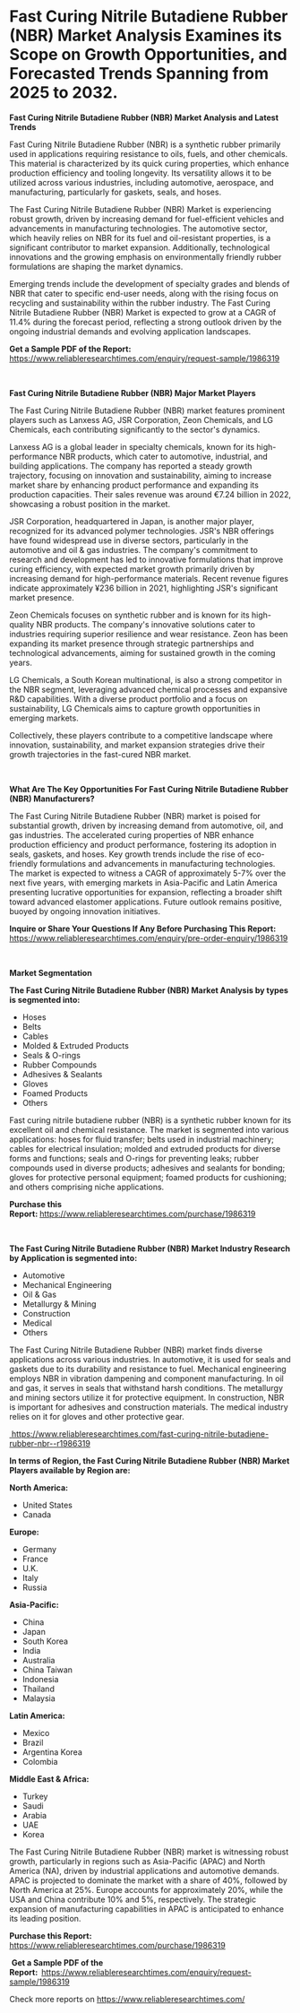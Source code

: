 <p><h1>Fast Curing Nitrile Butadiene Rubber (NBR) Market Analysis Examines its Scope on Growth Opportunities, and Forecasted Trends Spanning from 2025 to 2032.</h1></p><p><strong>Fast Curing Nitrile Butadiene Rubber (NBR) Market Analysis and Latest Trends</strong></p>
<p><p>Fast Curing Nitrile Butadiene Rubber (NBR) is a synthetic rubber primarily used in applications requiring resistance to oils, fuels, and other chemicals. This material is characterized by its quick curing properties, which enhance production efficiency and tooling longevity. Its versatility allows it to be utilized across various industries, including automotive, aerospace, and manufacturing, particularly for gaskets, seals, and hoses.</p><p>The Fast Curing Nitrile Butadiene Rubber (NBR) Market is experiencing robust growth, driven by increasing demand for fuel-efficient vehicles and advancements in manufacturing technologies. The automotive sector, which heavily relies on NBR for its fuel and oil-resistant properties, is a significant contributor to market expansion. Additionally, technological innovations and the growing emphasis on environmentally friendly rubber formulations are shaping the market dynamics.</p><p>Emerging trends include the development of specialty grades and blends of NBR that cater to specific end-user needs, along with the rising focus on recycling and sustainability within the rubber industry. The Fast Curing Nitrile Butadiene Rubber (NBR) Market is expected to grow at a CAGR of 11.4% during the forecast period, reflecting a strong outlook driven by the ongoing industrial demands and evolving application landscapes.</p></p>
<p><strong>Get a Sample PDF of the Report:&nbsp;</strong> <a href="https://www.reliableresearchtimes.com/enquiry/request-sample/1986319?utm_campaign=3219&utm_medium=2&utm_source=Github&utm_content=ia&utm_term=03042025&utm_id=fast-curing-nitrile-butadiene-rubber-nbr">https://www.reliableresearchtimes.com/enquiry/request-sample/1986319</a></p>
<p>&nbsp;</p>
<p><strong>Fast Curing Nitrile Butadiene Rubber (NBR) Major Market Players</strong></p>
<p><p>The Fast Curing Nitrile Butadiene Rubber (NBR) market features prominent players such as Lanxess AG, JSR Corporation, Zeon Chemicals, and LG Chemicals, each contributing significantly to the sector's dynamics. </p><p>Lanxess AG is a global leader in specialty chemicals, known for its high-performance NBR products, which cater to automotive, industrial, and building applications. The company has reported a steady growth trajectory, focusing on innovation and sustainability, aiming to increase market share by enhancing product performance and expanding its production capacities. Their sales revenue was around €7.24 billion in 2022, showcasing a robust position in the market.</p><p>JSR Corporation, headquartered in Japan, is another major player, recognized for its advanced polymer technologies. JSR's NBR offerings have found widespread use in diverse sectors, particularly in the automotive and oil & gas industries. The company's commitment to research and development has led to innovative formulations that improve curing efficiency, with expected market growth primarily driven by increasing demand for high-performance materials. Recent revenue figures indicate approximately ¥236 billion in 2021, highlighting JSR's significant market presence.</p><p>Zeon Chemicals focuses on synthetic rubber and is known for its high-quality NBR products. The company's innovative solutions cater to industries requiring superior resilience and wear resistance. Zeon has been expanding its market presence through strategic partnerships and technological advancements, aiming for sustained growth in the coming years.</p><p>LG Chemicals, a South Korean multinational, is also a strong competitor in the NBR segment, leveraging advanced chemical processes and expansive R&D capabilities. With a diverse product portfolio and a focus on sustainability, LG Chemicals aims to capture growth opportunities in emerging markets.</p><p>Collectively, these players contribute to a competitive landscape where innovation, sustainability, and market expansion strategies drive their growth trajectories in the fast-cured NBR market.</p></p>
<p>&nbsp;</p>
<p><strong>What Are The Key Opportunities For Fast Curing Nitrile Butadiene Rubber (NBR) Manufacturers?</strong></p>
<p><p>The Fast Curing Nitrile Butadiene Rubber (NBR) market is poised for substantial growth, driven by increasing demand from automotive, oil, and gas industries. The accelerated curing properties of NBR enhance production efficiency and product performance, fostering its adoption in seals, gaskets, and hoses. Key growth trends include the rise of eco-friendly formulations and advancements in manufacturing technologies. The market is expected to witness a CAGR of approximately 5-7% over the next five years, with emerging markets in Asia-Pacific and Latin America presenting lucrative opportunities for expansion, reflecting a broader shift toward advanced elastomer applications. Future outlook remains positive, buoyed by ongoing innovation initiatives.</p></p>
<p><strong>Inquire or Share Your Questions If Any Before Purchasing This Report:</strong> <a href="https://www.reliableresearchtimes.com/enquiry/pre-order-enquiry/1986319?utm_campaign=3219&utm_medium=2&utm_source=Github&utm_content=ia&utm_term=03042025&utm_id=fast-curing-nitrile-butadiene-rubber-nbr">https://www.reliableresearchtimes.com/enquiry/pre-order-enquiry/1986319</a></p>
<p>&nbsp;</p>
<p><strong>Market Segmentation</strong></p>
<p><strong>The Fast Curing Nitrile Butadiene Rubber (NBR) Market Analysis by types is segmented into:</strong></p>
<p><ul><li>Hoses</li><li>Belts</li><li>Cables</li><li>Molded & Extruded Products</li><li>Seals & O-rings</li><li>Rubber Compounds</li><li>Adhesives & Sealants</li><li>Gloves</li><li>Foamed Products</li><li>Others</li></ul></p>
<p><p>Fast curing nitrile butadiene rubber (NBR) is a synthetic rubber known for its excellent oil and chemical resistance. The market is segmented into various applications: hoses for fluid transfer; belts used in industrial machinery; cables for electrical insulation; molded and extruded products for diverse forms and functions; seals and O-rings for preventing leaks; rubber compounds used in diverse products; adhesives and sealants for bonding; gloves for protective personal equipment; foamed products for cushioning; and others comprising niche applications.</p></p>
<p><strong>Purchase this Report:&nbsp;</strong><a href="https://www.reliableresearchtimes.com/purchase/1986319?utm_campaign=3219&utm_medium=2&utm_source=Github&utm_content=ia&utm_term=03042025&utm_id=fast-curing-nitrile-butadiene-rubber-nbr">https://www.reliableresearchtimes.com/purchase/1986319</a></p>
<p>&nbsp;</p>
<p><strong>The Fast Curing Nitrile Butadiene Rubber (NBR) Market Industry Research by Application is segmented into:</strong></p>
<p><ul><li>Automotive</li><li>Mechanical Engineering</li><li>Oil & Gas</li><li>Metallurgy & Mining</li><li>Construction</li><li>Medical</li><li>Others</li></ul></p>
<p><p>The Fast Curing Nitrile Butadiene Rubber (NBR) market finds diverse applications across various industries. In automotive, it is used for seals and gaskets due to its durability and resistance to fuel. Mechanical engineering employs NBR in vibration dampening and component manufacturing. In oil and gas, it serves in seals that withstand harsh conditions. The metallurgy and mining sectors utilize it for protective equipment. In construction, NBR is important for adhesives and construction materials. The medical industry relies on it for gloves and other protective gear.</p></p>
<p><a href="https://www.reliableresearchtimes.com/fast-curing-nitrile-butadiene-rubber-nbr--r1986319?utm_campaign=3219&utm_medium=2&utm_source=Github&utm_content=ia&utm_term=03042025&utm_id=fast-curing-nitrile-butadiene-rubber-nbr">&nbsp;https://www.reliableresearchtimes.com/fast-curing-nitrile-butadiene-rubber-nbr--r1986319</a></p>
<p><strong>In terms of Region, the Fast Curing Nitrile Butadiene Rubber (NBR) Market Players available by Region are:</strong></p>
<p>
    <p> <strong> North America: </strong>
        <ul>
            <li>United States</li>
            <li>Canada</li>
        </ul>
        </p> 
    <p> <strong> Europe: </strong>
        <ul>
            <li>Germany</li>
            <li>France</li>
            <li>U.K.</li>
            <li>Italy</li>
            <li>Russia</li>
        </ul>
        </p> 
    <p> <strong> Asia-Pacific: </strong>
        <ul>
            <li>China</li>
            <li>Japan</li>
            <li>South Korea</li>
            <li>India</li>
            <li>Australia</li>
            <li>China Taiwan</li>
            <li>Indonesia</li>
            <li>Thailand</li>
            <li>Malaysia</li>
        </ul>
        </p> 
    <p> <strong> Latin America: </strong>
        <ul>
            <li>Mexico</li>
            <li>Brazil</li>
            <li>Argentina Korea</li>
            <li>Colombia</li>
        </ul>
        </p> 
    <p> <strong> Middle East & Africa: </strong>
        <ul>
            <li>Turkey</li>
            <li>Saudi</li>
            <li>Arabia</li>
            <li>UAE</li>
            <li>Korea</li>
        </ul>
    </p>
    </p>
<p><p>The Fast Curing Nitrile Butadiene Rubber (NBR) market is witnessing robust growth, particularly in regions such as Asia-Pacific (APAC) and North America (NA), driven by industrial applications and automotive demands. APAC is projected to dominate the market with a share of 40%, followed by North America at 25%. Europe accounts for approximately 20%, while the USA and China contribute 10% and 5%, respectively. The strategic expansion of manufacturing capabilities in APAC is anticipated to enhance its leading position.</p></p>
<p><strong>Purchase this Report: </strong><a href="https://www.reliableresearchtimes.com/purchase/1986319?utm_campaign=3219&utm_medium=2&utm_source=Github&utm_content=ia&utm_term=03042025&utm_id=fast-curing-nitrile-butadiene-rubber-nbr">https://www.reliableresearchtimes.com/purchase/1986319</a></p>
<p>&nbsp;<strong>Get a Sample PDF of the Report:&nbsp;&nbsp;</strong><a href="https://www.reliableresearchtimes.com/enquiry/request-sample/1986319?utm_campaign=3219&utm_medium=2&utm_source=Github&utm_content=ia&utm_term=03042025&utm_id=fast-curing-nitrile-butadiene-rubber-nbr">https://www.reliableresearchtimes.com/enquiry/request-sample/1986319</a></p>
<p><strong></strong></p>
<p>Check more reports on <a href="https://www.reliableresearchtimes.com/?utm_campaign=3219&utm_medium=2&utm_source=Github&utm_content=ia&utm_term=03042025&utm_id=fast-curing-nitrile-butadiene-rubber-nbr">https://www.reliableresearchtimes.com/</a></p>